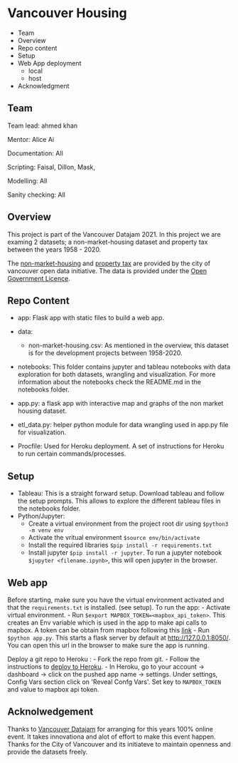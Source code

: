 # Vancouver Housing
- Team
- Overview
- Repo content
- Setup
- Web App deployment
	- local 
	- host
- Acknowledgment

## Team
Team lead: ahmed khan

Mentor: Alice Ai

Documentation: All

Scripting: Faisal, Dillon, Mask,

Modelling: All

Sanity checking: All

## Overview
This project is part of the Vancouver Datajam 2021. In this project we are examing 2 datasets; a non-market-housing
dataset and property tax between the years 1958 - 2020.

The [non-market-housing](https://opendata.vancouver.ca/explore/dataset/non-market-housing/information/) and [property tax](https://opendata.vancouver.ca/explore/dataset/property-tax-report/information/) are provided by the city of vancouver open data initiative. The data is provided under the [Open Government Licence](https://opendata.vancouver.ca/pages/licence/).

## Repo Content

- app: Flask app with static files to build a web app.
- data:
	- non-market-housing.csv: As mentioned in the overview, this dataset is for the development projects
		between 1958-2020.

- notebooks: This folder contains jupyter and tableau notebooks with data exploration for both datasets, wrangling and visualization. For more information about the notebooks check the README.md in the notebooks folder.
- app.py: a flask app with interactive map and graphs of the non market housing dataset.
- etl_data.py: helper python module for data wrangling used in app.py file for visualization.
- Procfile: Used for Heroku deployment. A set of instructions for Heroku to run certain commands/processes.

## Setup
- Tableau:
This is a straight forward setup. Download tableau and follow the setup prompts. This allows to explore the different
tableau files in the notebooks folder.
- Python/Jupyter:
	- Create a virtual environment from the project root dir using `$python3 -m venv env`
	- Activate the vritual environment `$source env/bin/activate`
	- Install the required libraries  `$pip install -r requirements.txt`
	- Install jupyter `$pip install -r jupyter`. To run a jupyter notebook `$jupyter <filename.ipynb>`, this will open
		jupyter in the browser.



## Web app
Before starting, make sure you have the virtual environment activated and that the `requirements.txt` is installed. (see setup).
To run the app:
	- Activate virtual environment.
	- Run `$export MAPBOX_TOKEN=<mapbox_api_token>`. This creates an Env variable which is used in the app to make api calls to mapbox. A token can be obtain from mapbox following this [link](https://help.mapsly.com/en/articles/5344496-how-to-sign-up-for-a-mapbox-account-and-create-an-access-token)
	- Run `$python app.py`. This starts a flask server by default at http://127.0.0.1:8050/. You can open this url in the browser to make sure the app is running.

Deploy a git repo to Heroku :
	- Fork the repo from git.
	- Follow the instructions to [deploy to Heroku](https://devcenter.heroku.com/articles/git).
	- In Heroku, go to your account -> dashboard -> click on the pushed app name -> settings.
	Under settings, Config Vars section click on 'Reveal Confg Vars'. Set key to `MAPBOX_TOKEN` and value to
	mapbox api token.

## Acknolwedgement
Thanks to [Vancouver Datajam](https://www.vancouverdatajam.ca) for arranging for this years 100% online event. It takes innovationa and alot of effort to make this event happen.
Thanks for the City of Vancouver and its initiateve to maintain openness and provide the datasets freely.
